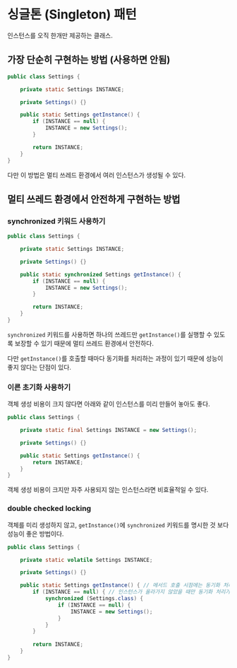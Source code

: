 # 싱글톤 (Singleton) 패턴

인스턴스를 오직 한개만 제공하는 클래스.

## 가장 단순히 구현하는 방법 (사용하면 안됨)

```java
public class Settings {

    private static Settings INSTANCE;

    private Settings() {}

    public static Settings getInstance() {
        if (INSTANCE == null) {
            INSTANCE = new Settings();
        }

        return INSTANCE;
    }
}
```

다만 이 방법은 멀티 쓰레드 환경에서 여러 인스턴스가 생성될 수 있다.

## 멀티 쓰레드 환경에서 안전하게 구현하는 방법

### synchronized 키워드 사용하기

```java
public class Settings {

    private static Settings INSTANCE;

    private Settings() {}

    public static synchronized Settings getInstance() {
        if (INSTANCE == null) {
            INSTANCE = new Settings();
        }

        return INSTANCE;
    }
}
```

`synchronized` 키워드를 사용하면 하나의 쓰레드만 `getInstance()`를 실행할 수 있도록 보장할 수 있기 때문에 멀티 쓰레드 환경에서 안전하다.

다만 `getInstance()`를 호출할 때마다 동기화를 처리하는 과정이 있기 때문에 성능이 좋지 않다는 단점이 있다.

### 이른 초기화 사용하기

객체 생성 비용이 크지 않다면 아래와 같이 인스턴스를 미리 만들어 놓아도 좋다.

```java
public class Settings {

    private static final Settings INSTANCE = new Settings();

    private Settings() {}

    public static Settings getInstance() {
        return INSTANCE;
    }
}
```

객체 생성 비용이 크지만 자주 사용되지 않는 인스턴스라면 비효율적일 수 있다.

### double checked locking

객체를 미리 생성하지 않고, `getInstance()`에 `synchronized` 키워드를 명시한 것 보다 성능이 좋은 방법이다.

```java
public class Settings {

    private static volatile Settings INSTANCE;

    private Settings() {}

    public static Settings getInstance() { // 메서드 호출 시점에는 동기화 처리가 발생하지 않는다.
        if (INSTANCE == null) { // 인스턴스가 올라가지 않았을 때만 동기화 처리가 발생한다.
            synchronized (Settings.class) {
                if (INSTANCE == null) {
                    INSTANCE = new Settings();
                }
            }
        }
        
        return INSTANCE;
    }
}
```
